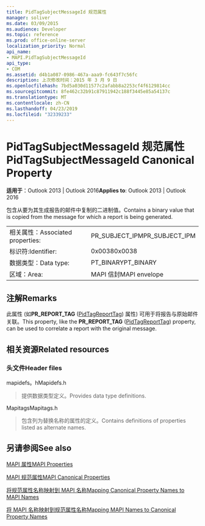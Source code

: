 ```yaml
---
title: PidTagSubjectMessageId 规范属性
manager: soliver
ms.date: 03/09/2015
ms.audience: Developer
ms.topic: reference
ms.prod: office-online-server
localization_priority: Normal
api_name:
- MAPI.PidTagSubjectMessageId
api_type:
- COM
ms.assetid: d4b1a087-0986-467a-aaa9-fc643f7c56fc
description: 上次修改时间：2015 年 3 月 9 日
ms.openlocfilehash: 7bd5a030d11577c2afabb8a2253cf4f6129814cc
ms.sourcegitcommit: 8fe462c32b91c87911942c188f3445e85a54137c
ms.translationtype: MT
ms.contentlocale: zh-CN
ms.lasthandoff: 04/23/2019
ms.locfileid: "32339233"
---
```

# <a name="pidtagsubjectmessageid-canonical-property"></a><span data-ttu-id="1d477-103">PidTagSubjectMessageId 规范属性</span><span class="sxs-lookup"><span data-stu-id="1d477-103">PidTagSubjectMessageId Canonical Property</span></span>

  
  
<span data-ttu-id="1d477-104">**适用于**：Outlook 2013 | Outlook 2016</span><span class="sxs-lookup"><span data-stu-id="1d477-104">**Applies to**: Outlook 2013 | Outlook 2016</span></span> 
  
<span data-ttu-id="1d477-105">包含从要为其生成报告的邮件中复制的二进制值。</span><span class="sxs-lookup"><span data-stu-id="1d477-105">Contains a binary value that is copied from the message for which a report is being generated.</span></span> 
  
|||
|:-----|:-----|
|<span data-ttu-id="1d477-106">相关属性：</span><span class="sxs-lookup"><span data-stu-id="1d477-106">Associated properties:</span></span>  <br/> |<span data-ttu-id="1d477-107">PR_SUBJECT_IPM</span><span class="sxs-lookup"><span data-stu-id="1d477-107">PR_SUBJECT_IPM</span></span>  <br/> |
|<span data-ttu-id="1d477-108">标识符:</span><span class="sxs-lookup"><span data-stu-id="1d477-108">Identifier:</span></span>  <br/> |<span data-ttu-id="1d477-109">0x0038</span><span class="sxs-lookup"><span data-stu-id="1d477-109">0x0038</span></span>  <br/> |
|<span data-ttu-id="1d477-110">数据类型：</span><span class="sxs-lookup"><span data-stu-id="1d477-110">Data type:</span></span>  <br/> |<span data-ttu-id="1d477-111">PT_BINARY</span><span class="sxs-lookup"><span data-stu-id="1d477-111">PT_BINARY</span></span>  <br/> |
|<span data-ttu-id="1d477-112">区域：</span><span class="sxs-lookup"><span data-stu-id="1d477-112">Area:</span></span>  <br/> |<span data-ttu-id="1d477-113">MAPI 信封</span><span class="sxs-lookup"><span data-stu-id="1d477-113">MAPI envelope</span></span>  <br/> |
   
## <a name="remarks"></a><span data-ttu-id="1d477-114">注解</span><span class="sxs-lookup"><span data-stu-id="1d477-114">Remarks</span></span>

<span data-ttu-id="1d477-115">此属性 (如**PR_REPORT_TAG** ([PidTagReportTag](pidtagreporttag-canonical-property.md)) 属性) 可用于将报告与原始邮件关联。</span><span class="sxs-lookup"><span data-stu-id="1d477-115">This property, like the **PR_REPORT_TAG** ([PidTagReportTag](pidtagreporttag-canonical-property.md)) property, can be used to correlate a report with the original message.</span></span> 
  
## <a name="related-resources"></a><span data-ttu-id="1d477-116">相关资源</span><span class="sxs-lookup"><span data-stu-id="1d477-116">Related resources</span></span>

### <a name="header-files"></a><span data-ttu-id="1d477-117">头文件</span><span class="sxs-lookup"><span data-stu-id="1d477-117">Header files</span></span>

<span data-ttu-id="1d477-118">mapidefs。h</span><span class="sxs-lookup"><span data-stu-id="1d477-118">Mapidefs.h</span></span>
  
> <span data-ttu-id="1d477-119">提供数据类型定义。</span><span class="sxs-lookup"><span data-stu-id="1d477-119">Provides data type definitions.</span></span>
    
<span data-ttu-id="1d477-120">Mapitags</span><span class="sxs-lookup"><span data-stu-id="1d477-120">Mapitags.h</span></span>
  
> <span data-ttu-id="1d477-121">包含列为替换名称的属性的定义。</span><span class="sxs-lookup"><span data-stu-id="1d477-121">Contains definitions of properties listed as alternate names.</span></span>
    
## <a name="see-also"></a><span data-ttu-id="1d477-122">另请参阅</span><span class="sxs-lookup"><span data-stu-id="1d477-122">See also</span></span>



[<span data-ttu-id="1d477-123">MAPI 属性</span><span class="sxs-lookup"><span data-stu-id="1d477-123">MAPI Properties</span></span>](mapi-properties.md)
  
[<span data-ttu-id="1d477-124">MAPI 规范属性</span><span class="sxs-lookup"><span data-stu-id="1d477-124">MAPI Canonical Properties</span></span>](mapi-canonical-properties.md)
  
[<span data-ttu-id="1d477-125">将规范属性名称映射到 MAPI 名称</span><span class="sxs-lookup"><span data-stu-id="1d477-125">Mapping Canonical Property Names to MAPI Names</span></span>](mapping-canonical-property-names-to-mapi-names.md)
  
[<span data-ttu-id="1d477-126">将 MAPI 名称映射到规范属性名称</span><span class="sxs-lookup"><span data-stu-id="1d477-126">Mapping MAPI Names to Canonical Property Names</span></span>](mapping-mapi-names-to-canonical-property-names.md)

